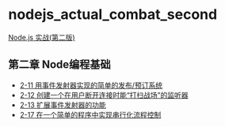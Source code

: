 # nodejs_actual_combat_second

[Node.js 实战(第二版)](./-Node.js实战(第2版)-2018-中文版.pdf)
## 第二章 Node编程基础
- [2-11 用事件发射器实现的简单的发布/预订系统](./code/chapter_two/2-11.js)
- [2-12 创建一个在用户断开连接时能“打扫战场”的监听器](./code/chapter_two/2-12.js)
- [2-13 扩展事件发射器的功能](./code/chapter_two/2-13/Watch.js)
- [2-17 在一个简单的程序中实现串行化流程控制](./code/chapter_two/2-14/index.js)